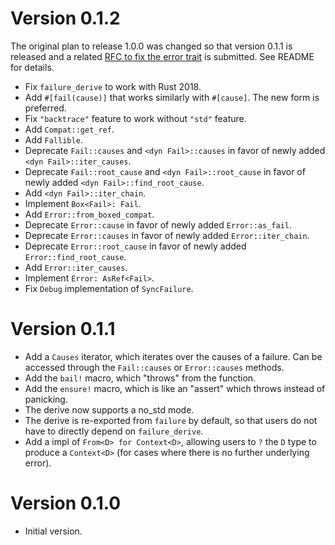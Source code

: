# Version 0.1.2

The original plan to release 1.0.0 was changed so that version 0.1.1 is released and a related [RFC to fix the error trait](https://github.com/rust-lang/rfcs/pull/2504) is submitted. See README for details.

- Fix `failure_derive` to work with Rust 2018.
- Add `#[fail(cause)]` that works similarly with `#[cause]`. The new form is preferred.
- Fix `"backtrace"` feature to work without `"std"` feature.
- Add `Compat::get_ref`.
- Add `Fallible`.
- Deprecate `Fail::causes` and `<dyn Fail>::causes` in favor of newly added `<dyn Fail>::iter_causes`.
- Deprecate `Fail::root_cause` and `<dyn Fail>::root_cause` in favor of newly added `<dyn Fail>::find_root_cause`.
- Add `<dyn Fail>::iter_chain`.
- Implement `Box<Fail>: Fail`.
- Add `Error::from_boxed_compat`.
- Deprecate `Error::cause` in favor of newly added `Error::as_fail`.
- Deprecate `Error::causes` in favor of newly added `Error::iter_chain`.
- Deprecate `Error::root_cause` in favor of newly added `Error::find_root_cause`.
- Add `Error::iter_causes`.
- Implement `Error: AsRef<Fail>`.
- Fix `Debug` implementation of `SyncFailure`.

# Version 0.1.1

- Add a `Causes` iterator, which iterates over the causes of a failure. Can be
  accessed through the `Fail::causes` or `Error::causes` methods.
- Add the `bail!` macro, which "throws" from the function.
- Add the `ensure!` macro, which is like an "assert" which throws instead of
  panicking.
- The derive now supports a no_std mode.
- The derive is re-exported from `failure` by default, so that users do not
  have to directly depend on `failure_derive`.
- Add a impl of `From<D> for Context<D>`, allowing users to `?` the `D` type to
  produce a `Context<D>` (for cases where there is no further underlying
  error).

# Version 0.1.0

- Initial version.

